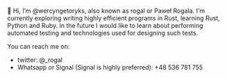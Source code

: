 👋 Hi, I’m @wercyngetoryks, also known as rogal or Paweł Rogala.
I'm currently exploring writing highly efficient programs in Rust, learning Rust, Python and Ruby.
In the future I would like to learn about performing automated testing and technologies used for designing such tests.

You can reach me on:
- twitter: @_rogal
- Whatsapp or Signal (Signal is highly preferred): +48 536 781 755

<!---
wercyngetoryks/wercyngetoryks is a ✨ special ✨ repository because its `README.md` (this file) appears on your GitHub profile.
You can click the Preview link to take a look at your changes.
--->
